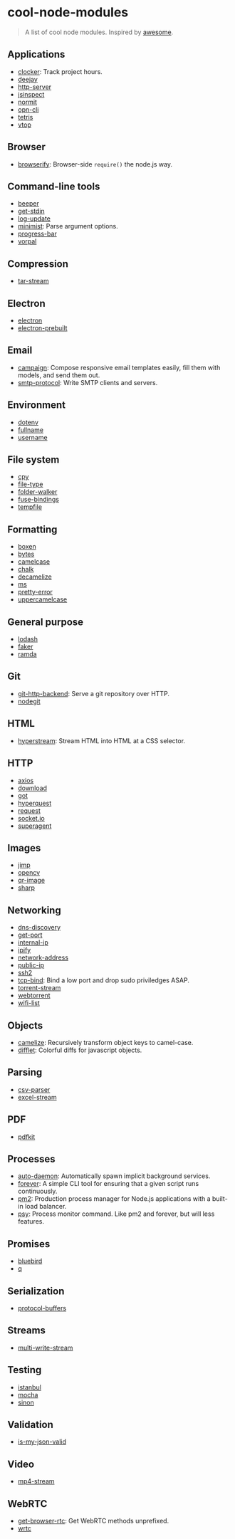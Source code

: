 # cool-node-modules
> A list of cool node modules. Inspired by [awesome](https://github.com/sindresorhus/awesome).

## Applications

- [clocker](https://github.com/substack/clocker): Track project hours.
- [deejay](https://github.com/mafintosh/deejay)
- [http-server](https://github.com/indexzero/http-server)
- [jsinspect](https://github.com/danielstjules/jsinspect)
- [normit](https://github.com/pawurb/normit)
- [opn-cli](https://github.com/sindresorhus/opn-cli)
- [tetris](https://github.com/mafintosh/tetris)
- [vtop](https://github.com/MrRio/vtop)

## Browser

- [browserify](https://github.com/substack/node-browserify): Browser-side `require()` the node.js way.

## Command-line tools

- [beeper](https://github.com/sindresorhus/beeper)
- [get-stdin](https://github.com/sindresorhus/get-stdin)
- [log-update](https://github.com/sindresorhus/log-update)
- [minimist](https://github.com/substack/minimist): Parse argument options.
- [progress-bar](https://github.com/tj/node-progress)
- [vorpal](https://github.com/dthree/vorpal)

## Compression

- [tar-stream](https://github.com/mafintosh/tar-stream)

## Electron

- [electron](https://github.com/atom/electron)
- [electron-prebuilt](https://github.com/mafintosh/electron-prebuilt)

## Email

- [campaign](https://github.com/bevacqua/campaign): Compose responsive email templates easily, fill them with models, and send them out.
- [smtp-protocol](https://github.com/substack/node-smtp-protocol): Write SMTP clients and servers.

## Environment

- [dotenv](https://github.com/motdotla/dotenv)
- [fullname](https://github.com/sindresorhus/fullname)
- [username](https://github.com/sindresorhus/username)

## File system

- [cpy](https://github.com/sindresorhus/cpy)
- [file-type](https://github.com/sindresorhus/file-type)
- [folder-walker](https://github.com/karissa/folder-walker)
- [fuse-bindings](https://github.com/mafintosh/fuse-bindings)
- [tempfile](https://github.com/sindresorhus/tempfile)

## Formatting

- [boxen](https://github.com/sindresorhus/boxen)
- [bytes](https://www.npmjs.com/package/bytes)
- [camelcase](https://github.com/sindresorhus/camelcase)
- [chalk](https://github.com/chalk/chalk)
- [decamelize](https://github.com/sindresorhus/decamelize)
- [ms](https://github.com/rauchg/ms.js)
- [pretty-error](https://github.com/AriaMinaei/pretty-error)
- [uppercamelcase](https://github.com/SamVerschueren/uppercamelcase)

## General purpose

- [lodash](https://github.com/lodash/lodash)
- [faker](https://github.com/Marak/Faker.js)
- [ramda](https://github.com/ramda/ramda)

## Git

- [git-http-backend](https://github.com/substack/git-http-backend): Serve a git repository over HTTP.
- [nodegit](https://github.com/nodegit/nodegit)

## HTML

- [hyperstream](https://github.com/substack/hyperstream): Stream HTML into HTML at a CSS selector.

## HTTP

- [axios](https://github.com/mzabriskie/axios)
- [download](https://github.com/kevva/download)
- [got](https://github.com/sindresorhus/got)
- [hyperquest](https://github.com/substack/hyperquest)
- [request](https://github.com/request/request)
- [socket.io](https://github.com/socketio/socket.io)
- [superagent](https://github.com/visionmedia/superagent)

## Images

- [jimp](https://github.com/oliver-moran/jimp)
- [opencv](https://github.com/peterbraden/node-opencv)
- [qr-image](https://github.com/alexeyten/qr-image)
- [sharp](https://github.com/lovell/sharp)

## Networking

- [dns-discovery](https://github.com/mafintosh/dns-discovery)
- [get-port](https://github.com/sindresorhus/get-port)
- [internal-ip](https://github.com/sindresorhus/internal-ip)
- [ipify](https://github.com/sindresorhus/ipify)
- [network-address](https://github.com/mafintosh/network-address)
- [public-ip](https://github.com/sindresorhus/public-ip)
- [ssh2](https://github.com/mscdex/ssh2)
- [tcp-bind](https://github.com/substack/tcp-bind): Bind a low port and drop sudo priviledges ASAP.
- [torrent-stream](https://github.com/mafintosh/torrent-stream)
- [webtorrent](https://github.com/feross/webtorrent)
- [wifi-list](https://github.com/mafintosh/wifi-list)

## Objects

- [camelize](https://github.com/substack/camelize): Recursively transform object keys to camel-case.
- [difflet](https://github.com/substack/difflet): Colorful diffs for javascript objects.

## Parsing

- [csv-parser](https://github.com/mafintosh/csv-parser)
- [excel-stream](https://github.com/dominictarr/excel-stream)

## PDF

- [pdfkit](https://github.com/devongovett/pdfkit)

## Processes

- [auto-daemon](https://github.com/substack/auto-daemon): Automatically spawn implicit background services.
- [forever](https://github.com/foreverjs/forever): A simple CLI tool for ensuring that a given script runs continuously.
- [pm2](https://github.com/Unitech/pm2): Production process manager for Node.js applications with a built-in load balancer.
- [psy](https://github.com/substack/psy): Process monitor command. Like pm2 and forever, but will less features.

## Promises

- [bluebird](https://github.com/petkaantonov/bluebird/)
- [q](https://github.com/kriskowal/q)

## Serialization

- [protocol-buffers](https://github.com/mafintosh/protocol-buffers)

## Streams

- [multi-write-stream](https://github.com/mafintosh/multi-write-stream)

## Testing

- [istanbul](https://github.com/gotwarlost/istanbul)
- [mocha](https://github.com/mochajs/mocha)
- [sinon](https://github.com/sinonjs/sinon)

## Validation

- [is-my-json-valid](https://github.com/mafintosh/is-my-json-valid)

## Video

- [mp4-stream](https://github.com/mafintosh/mp4-stream)

## WebRTC

- [get-browser-rtc](https://github.com/substack/get-browser-rtc): Get WebRTC methods unprefixed.
- [wrtc](https://github.com/js-platform/node-webrtc)
